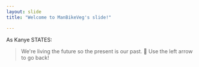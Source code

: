 ```yaml
---
layout: slide
title: "Welcome to ManBikeVeg's slide!"

---
```

As Kanye STATES:

> We're living the future so
> the present is our past. :tada:
Use the left arrow to go back!
